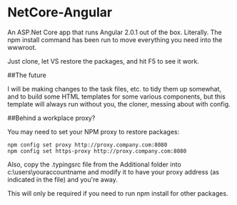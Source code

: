 # NetCore-Angular

An ASP.Net Core app that runs Angular 2.0.1 out of the box. Literally. The npm install command has been run to move everything you need into the wwwroot.

Just clone, let VS restore the packages, and hit F5 to see it work.

##The future

I will be making changes to the task files, etc. to tidy them up somewhat, and to build some HTML templates for some various components, but this template will always run without you, the cloner, messing about with config.

##Behind a workplace proxy?

You may need to set your NPM proxy to restore packages:

```
npm config set proxy http://proxy.company.com:8080
npm config set https-proxy http://proxy.company.com:8080
```

Also, copy the .typingsrc file from the Additional folder into c:\users\youraccountname and modify it to have your proxy address (as indicated in the file) and you're away. 

This will only be required if you need to run npm install for other packages.
